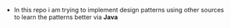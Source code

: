 
- In this repo i am trying to implement design patterns using other sources to learn the patterns better via **Java**
